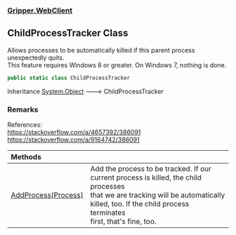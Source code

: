 ### [Gripper.WebClient](Gripper_WebClient 'Gripper.WebClient')
## ChildProcessTracker Class
Allows processes to be automatically killed if this parent process unexpectedly quits.  
This feature requires Windows 8 or greater. On Windows 7, nothing is done.
```csharp
public static class ChildProcessTracker
```

Inheritance [System.Object](https://docs.microsoft.com/en-us/dotnet/api/System.Object 'System.Object') &#129106; ChildProcessTracker  
### Remarks
References:  
             https://stackoverflow.com/a/4657392/386091  
             https://stackoverflow.com/a/9164742/386091 

| Methods | |
| :--- | :--- |
| [AddProcess(Process)](Gripper_WebClient_ChildProcessTracker_AddProcess(System_Diagnostics_Process) 'Gripper.WebClient.ChildProcessTracker.AddProcess(System.Diagnostics.Process)') | Add the process to be tracked. If our current process is killed, the child processes<br/>that we are tracking will be automatically killed, too. If the child process terminates<br/>first, that's fine, too. |
